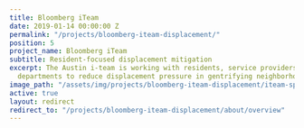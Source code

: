 ```yaml
---
title: Bloomberg iTeam
date: 2019-01-14 00:00:00 Z
permalink: "/projects/bloomberg-iteam-displacement/"
position: 5
project_name: Bloomberg iTeam
subtitle: Resident-focused displacement mitigation
excerpt: The Austin i-team is working with residents, service providers, and City
  departments to reduce displacement pressure in gentrifying neighborhoods.
image_path: "/assets/img/projects/bloomberg-iteam-displacement/iteam-sprint1.png"
active: true
layout: redirect
redirect_to: "/projects/bloomberg-iteam-displacement/about/overview"
---
```



